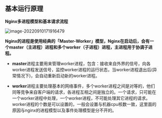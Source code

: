## 基本运行原理

**Nginx多进程模型和基本请求流程**

![image-20220910171916479](https://minboo-blog-img.oss-cn-guangzhou.aliyuncs.com/img/image-20220910171916479.png)

**Nginx的进程是使用经典的「Master-Worker」模型，Nginx在启动后，会有一个master（主进程）进程和多个worker（子进程）进程，主进程用于协调子进程。**

- **master**进程主要用来管理worker进程，包含：接收来自外界的信号，向各worker进程发送信号，监控worker进程的运行状态，当worker进程退出后(异常情况下)，会自动重新启动新的worker进程。

- **worker**进程主要处理基本的网络事件，多个worker进程之间是对等的，他们同等竞争来自客户端的请求，各进程互相之间是独立的。一个请求，只可能在一个worker进程中处理，一个worker进程，不可能处理其它进程的请求。worker进程的个数是可以设置的，一般会设置与机器cpu核数一致，这里面的原因与nginx的进程模型以及事件处理模型是分不开的。

